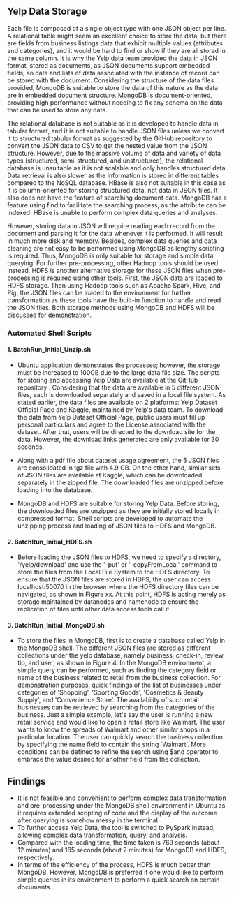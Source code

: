 
## Yelp Data Storage

Each file is composed of a single object type with one JSON object per line. A relational table might seem an excellent choice to store the data, but there are fields from business listings data that exhibit multiple values (attributes and categories), and it would be hard to find or show if they are all stored in the same column. It is why the Yelp data team provided the data in JSON format, stored as documents, as JSON documents support embedded fields, so data and lists of data associated with the instance of record can be stored with the document. Considering the structure of the data files provided, MongoDB is suitable to store the data of this nature as the data are in embedded document structure. MongoDB is document-oriented, providing high performance without needing to fix any schema on the data that can be used to store any data.

The relational database is not suitable as it is developed to handle data in tabular format, and it is not suitable to handle JSON files unless we convert it to structured tabular format as suggested by the GitHub repository  to convert the JSON data to CSV to get the nested value from the JSON structure. However, due to the massive volume of data and variety of data types (structured, semi-structured, and unstructured), the relational database is unsuitable as it is not scalable and only handles structured data. Data retrieval is also slower as the information is stored in different tables compared to the NoSQL database. HBase is also not suitable in this case as it is column-oriented for storing structured data, not data in JSON files. It also does not have the feature of searching document data. MongoDB has a feature using find to facilitate the searching process, as the attribute can be indexed. HBase is unable to perform complex data queries and analyses.

However, storing data in JSON will require reading each record from the document and parsing it for the data whenever it is performed. It will result in much more disk and memory. Besides, complex data queries and data cleaning are not easy to be performed using MongoDB as lengthy scripting is required. Thus, MongoDB is only suitable for storage and simple data querying. For further pre-processing, other Hadoop tools should be used instead. HDFS is another alternative storage for these JSON files when pre-processing is required using other tools. First, the JSON data are loaded to HDFS storage. Then using Hadoop tools such as Apache Spark, Hive, and Pig, the JSON files can be loaded to the environment for further transformation as these tools have the built-in function to handle and read the JSON files. Both storage methods using MongoDB and HDFS will be discussed for demonstration.

### Automated Shell Scripts
#### 1. BatchRun_Initial_Unzip.sh

- Ubuntu application demonstrates the processes; however, the storage must be increased to 100GB due to the large data file size. The scripts for storing and accessing Yelp Data are available at the GitHub repository . Considering that the data are available in 5 different JSON files, each is downloaded separately and saved in a local file system. As stated earlier, the data files are available on 2 platforms: Yelp Dataset Official Page and Kaggle, maintained by Yelp's data team. To download the data from Yelp Dataset Official Page, public users must fill up personal particulars and agree to the License associated with the dataset. After that, users will be directed to the download site for the data. However, the download links generated are only available for 30 seconds.

- Along with a pdf file about dataset usage agreement, the 5 JSON files are consolidated in tgz file with 4.9 GB. On the other hand, similar sets of JSON files are available at Kaggle, which can be downloaded separately in the zipped file. The downloaded files are unzipped before loading into the database. 

- MongoDB and HDFS are suitable for storing Yelp Data. Before storing, the downloaded files are unzipped as they are initially stored locally in compressed format. Shell scripts are developed to automate the unzipping process and loading of JSON files to HDFS and MongoDB.

#### 2. BatchRun_Initial_HDFS.sh
- Before loading the JSON files to HDFS, we need to specify a directory, '/yelp/download' and use the '-put' or '-copyFromLocal' command to store the files from the Local File System to the HDFS directory. To ensure that the JSON files are stored in HDFS, the user can access localhost:50070 in the browser where the HDFS directory files can be navigated, as shown in Figure xx. At this point, HDFS is acting merely as storage maintained by datanodes and namenode to ensure the replication of files until other data access tools call it.


#### 3. BatchRun_Initial_MongoDB.sh
- To store the files in MongoDB, first is to create a database called Yelp in the MongoDB shell. The different JSON files are stored as different collections under the yelp database, namely business, check-in, review, tip, and user, as shown in Figure 4. In the MongoDB environment, a simple query can be performed, such as finding the category field or name of the business related to retail from the business collection. For demonstration purposes, quick findings of the list of businesses under categories of 'Shopping', 'Sporting Goods', 'Cosmetics & Beauty Supply', and 'Convenience Store'. The availability of such retail businesses can be retrieved by searching from the categories of the business. Just a simple example, let's say the user is running a new retail service and would like to open a retail store like Walmart. The user wants to know the spreads of Walmart and other similar shops in a particular location. The user can quickly search the business collection by specifying the name field to contain the string 'Walmart'. More conditions can be defined to refine the search using $and operator to embrace the value desired for another field from the collection.

## Findings
- It is not feasible and convenient to perform complex data transformation and pre-processing under the MongoDB shell environment in Ubuntu as it requires extended scripting of code and the display of the outcome after querying is somehow messy in the terminal. 
- To further access Yelp Data, the tool is switched to PySpark instead, allowing complex data transformation, query, and analysis. 
- Compared with the loading time, the time taken is 769 seconds (about 12 minutes) and 165 seconds (about 2 minutes) for MongoDB and HDFS, respectively. 
- In terms of the efficiency of the process, HDFS is much better than MongoDB. However, MongoDB is preferred if one would like to perform simple queries in its environment to perform a quick search on certain documents. 
